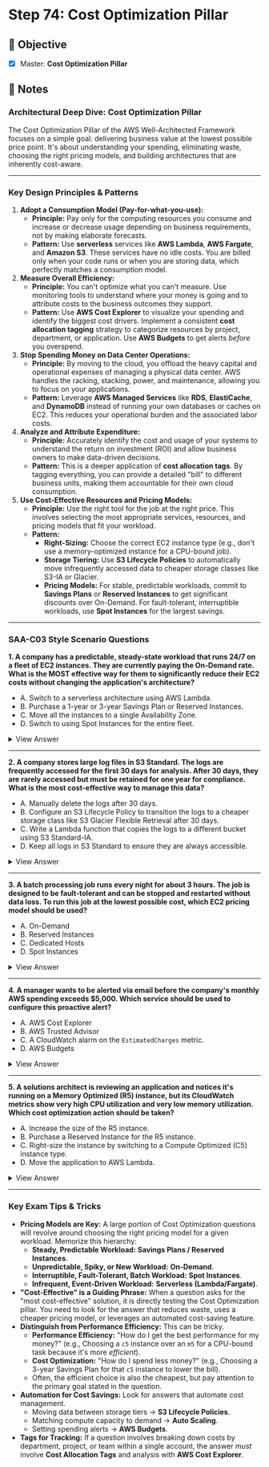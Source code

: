 # Step 74: Cost Optimization Pillar

## 🎯 Objective

- [x] Master: **Cost Optimization Pillar**

## 📘 Notes

### **Architectural Deep Dive: Cost Optimization Pillar**

The Cost Optimization Pillar of the AWS Well-Architected Framework focuses on a simple goal: delivering business value at the lowest possible price point. It's about understanding your spending, eliminating waste, choosing the right pricing models, and building architectures that are inherently cost-aware.

---

### **Key Design Principles & Patterns**

1. **Adopt a Consumption Model (Pay-for-what-you-use):**
    - **Principle:** Pay only for the computing resources you consume and increase or decrease usage depending on business requirements, not by making elaborate forecasts.
    - **Pattern:** Use **serverless** services like **AWS Lambda**, **AWS Fargate**, and **Amazon S3**. These services have no idle costs. You are billed only when your code runs or when you are storing data, which perfectly matches a consumption model.
2. **Measure Overall Efficiency:**
    - **Principle:** You can't optimize what you can't measure. Use monitoring tools to understand where your money is going and to attribute costs to the business outcomes they support.
    - **Pattern:** Use **AWS Cost Explorer** to visualize your spending and identify the biggest cost drivers. Implement a consistent **cost allocation tagging** strategy to categorize resources by project, department, or application. Use **AWS Budgets** to get alerts *before* you overspend.
3. **Stop Spending Money on Data Center Operations:**
    - **Principle:** By moving to the cloud, you offload the heavy capital and operational expenses of managing a physical data center. AWS handles the racking, stacking, power, and maintenance, allowing you to focus on your applications.
    - **Pattern:** Leverage **AWS Managed Services** like **RDS**, **ElastiCache**, and **DynamoDB** instead of running your own databases or caches on EC2. This reduces your operational burden and the associated labor costs.
4. **Analyze and Attribute Expenditure:**
    - **Principle:** Accurately identify the cost and usage of your systems to understand the return on investment (ROI) and allow business owners to make data-driven decisions.
    - **Pattern:** This is a deeper application of **cost allocation tags**. By tagging everything, you can provide a detailed "bill" to different business units, making them accountable for their own cloud consumption.
5. **Use Cost-Effective Resources and Pricing Models:**
    - **Principle:** Use the right tool for the job at the right price. This involves selecting the most appropriate services, resources, and pricing models that fit your workload.
    - **Pattern:**
        - **Right-Sizing:** Choose the correct EC2 instance type (e.g., don't use a memory-optimized instance for a CPU-bound job).
        - **Storage Tiering:** Use **S3 Lifecycle Policies** to automatically move infrequently accessed data to cheaper storage classes like S3-IA or Glacier.
        - **Pricing Models:** For stable, predictable workloads, commit to **Savings Plans** or **Reserved Instances** to get significant discounts over On-Demand. For fault-tolerant, interruptible workloads, use **Spot Instances** for the largest savings.

---

### **SAA-C03 Style Scenario Questions**

**1. A company has a predictable, steady-state workload that runs 24/7 on a fleet of EC2 instances. They are currently paying the On-Demand rate. What is the MOST effective way for them to significantly reduce their EC2 costs without changing the application's architecture?**

- A. Switch to a serverless architecture using AWS Lambda.
- B. Purchase a 1-year or 3-year Savings Plan or Reserved Instances.
- C. Move all the instances to a single Availability Zone.
- D. Switch to using Spot Instances for the entire fleet.
<details>
<summary>View Answer</summary>
<br>

**Answer: B**

**Explanation:** This is a classic cost optimization pattern. For a stable, predictable workload, committing to a Savings Plan or Reserved Instances provides a significant discount (up to 72%) over On-Demand pricing. This directly addresses the goal of reducing cost for a known workload. Spot Instances (D) are not suitable for a steady-state application that cannot be interrupted.
</details>
    

---

**2. A company stores large log files in S3 Standard. The logs are frequently accessed for the first 30 days for analysis. After 30 days, they are rarely accessed but must be retained for one year for compliance. What is the most cost-effective way to manage this data?**

- A. Manually delete the logs after 30 days.
- B. Configure an S3 Lifecycle Policy to transition the logs to a cheaper storage class like S3 Glacier Flexible Retrieval after 30 days.
- C. Write a Lambda function that copies the logs to a different bucket using S3 Standard-IA.
- D. Keep all logs in S3 Standard to ensure they are always accessible.
<details>
<summary>View Answer</summary>
<br>

**Answer: B**

**Explanation:** This is the primary use case for S3 Lifecycle Policies. They automate the process of moving data to more cost-effective tiers as it ages. Transitioning the data to a cheaper archive tier like S3 Glacier after the initial 30-day access period will dramatically reduce storage costs.
</details>
    

---

**3. A batch processing job runs every night for about 3 hours. The job is designed to be fault-tolerant and can be stopped and restarted without data loss. To run this job at the lowest possible cost, which EC2 pricing model should be used?**

- A. On-Demand
- B. Reserved Instances
- C. Dedicated Hosts
- D. Spot Instances
<details>
<summary>View Answer</summary>
<br>

**Answer: D**

**Explanation:** The key characteristics are that the workload is interruptible and the goal is the lowest cost. This is the perfect use case for Spot Instances. Spot Instances offer the largest discounts by using spare EC2 capacity, and they are ideal for fault-tolerant batch jobs that can handle potential interruptions.
</details>
    

---

**4. A manager wants to be alerted via email before the company's monthly AWS spending exceeds $5,000. Which service should be used to configure this proactive alert?**

- A. AWS Cost Explorer
- B. AWS Trusted Advisor
- C. A CloudWatch alarm on the `EstimatedCharges` metric.
- D. AWS Budgets
<details>
<summary>View Answer</summary>
<br>

**Answer: D**

**Explanation:** AWS Budgets is the service designed for proactive cost control. You can create a budget for $5,000 and set an alert threshold (e.g., at 80% of actual spend or 100% of forecasted spend) that will send a notification to an SNS topic (which can then email the manager).
</details>
    

---

**5. A solutions architect is reviewing an application and notices it's running on a Memory Optimized (R5) instance, but its CloudWatch metrics show very high CPU utilization and very low memory utilization. Which cost optimization action should be taken?**

- A. Increase the size of the R5 instance.
- B. Purchase a Reserved Instance for the R5 instance.
- C. Right-size the instance by switching to a Compute Optimized (C5) instance type.
- D. Move the application to AWS Lambda.
<details>
<summary>View Answer</summary>
<br>

**Answer: C**

**Explanation:** This is an example of right-sizing. The application is running on a resource that is not matched to its workload (it's CPU-bound, not memory-bound). The most efficient and cost-effective action is to move the workload to a Compute Optimized instance, which will provide better performance for the CPU-bound task, likely at a lower cost than the memory-heavy R5 instance.
</details>
    

---

### **Key Exam Tips & Tricks**

- **Pricing Models are Key:** A large portion of Cost Optimization questions will revolve around choosing the right pricing model for a given workload. Memorize this hierarchy:
    - **Steady, Predictable Workload:** **Savings Plans / Reserved Instances**.
    - **Unpredictable, Spiky, or New Workload:** **On-Demand**.
    - **Interruptible, Fault-Tolerant, Batch Workload:** **Spot Instances**.
    - **Infrequent, Event-Driven Workload:** **Serverless (Lambda/Fargate)**.
- **"Cost-Effective" is a Guiding Phrase:** When a question asks for the "most cost-effective" solution, it is directly testing the Cost Optimization pillar. You need to look for the answer that reduces waste, uses a cheaper pricing model, or leverages an automated cost-saving feature.
- **Distinguish from Performance Efficiency:** This can be tricky.
    - **Performance Efficiency:** "How do I get the best performance for my money?" (e.g., Choosing a `c5` instance over an `m5` for a CPU-bound task because it's more *efficient*).
    - **Cost Optimization:** "How do I spend less money?" (e.g., Choosing a 3-year Savings Plan for that `c5` instance to lower the bill).
    - Often, the efficient choice is also the cheapest, but pay attention to the primary goal stated in the question.
- **Automation for Cost Savings:** Look for answers that automate cost management.
    - Moving data between storage tiers -> **S3 Lifecycle Policies**.
    - Matching compute capacity to demand -> **Auto Scaling**.
    - Setting spending alerts -> **AWS Budgets**.
- **Tags for Tracking:** If a question involves breaking down costs by department, project, or team within a single account, the answer *must* involve **Cost Allocation Tags** and analysis with **AWS Cost Explorer**.